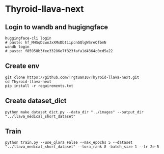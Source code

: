 # Thyroid-llava-next


## Login to wandb and hugigngface
```
huggingface-cli login
# paste: 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
wandb login 
# paste: f85958b3fee33286e7f323fafa1d4364c0cd5a22
```

## Create env
```
git clone https://github.com/Trgtuan10/Thyroid-llava-next.git
cd Thyroid-llava-next
pip install -r requirements.txt
```

## Create dataset_dict
```
python make_dataset_dict.py --data_dir "../images" --output_dir "../llava_medical_short_dataset"
```

## Train
```
python train.py --use_qlora False --max_epochs 5 --dataset "../llava_medical_short_dataset" --lora_rank 8 -batch_size 1 --lr 2e-5
```
